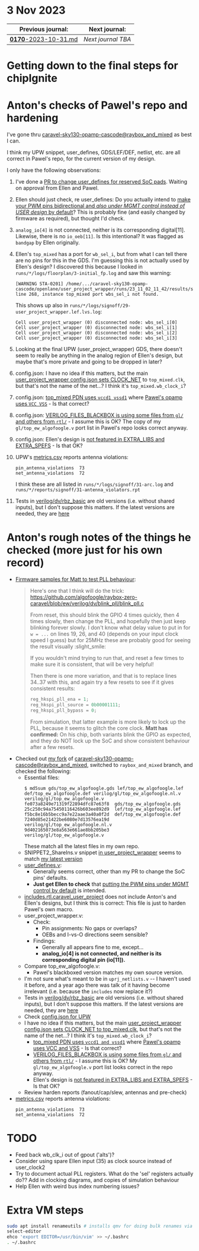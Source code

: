 # 3 Nov 2023

| Previous journal: | Next journal: |
|-|-|
| [**0170**-2023-10-31.md](./0170-2023-10-31.md) | *Next journal TBA* |

# Getting down to the final steps for chipIgnite

# Anton's checks of Pawel's repo and hardening

I've gone thru [caravel-sky130-opamp-cascode@raybox_and_mixed](https://github.com/embelon/caravel-sky130-opamp-cascode/tree/raybox_and_mixed) as best I can.

I think my UPW snippet, user_defines, GDS/LEF/DEF, netlist, etc. are all correct in Pawel's repo, for the current version of my design.

I only have the following observations:

1.  I've done a [PR to change user_defines for reserved SoC pads](https://github.com/embelon/caravel-sky130-opamp-cascode/pull/1). Waiting on approval from Ellen and Pawel.
2.  Ellen should just check, re user_defines: Do you actually intend to [make your PWM pins bidirectional and *also under MGMT control instead of USER design* by default](https://github.com/embelon/caravel-sky130-opamp-cascode/blob/d1d74e1ac4fedd3f56e86329bf6809208481407f/verilog/rtl/user_defines.v#L80-L82)? This is probably fine (and easily changed by firmware as required), but thought I'd check.
3.  `analog_io[4]` is not connected, neither is its corresponding digital[11]. Likewise, there is no `io_oeb[11]`. Is this intentional? It was flagged as `bandgap` by Ellen originally.
4.  Ellen's `top_mixed` has a port for `wb_sel_i`, but from what I can tell there are no pins for this in the GDS. I'm guessing this is not actually used by Ellen's design? I discovered this because I looked in `runs/*/logs/floorplan/3-initial_fp.log` and saw this warning:
    ```
    [WARNING STA-0201] /home/.../caravel-sky130-opamp-cascode/openlane/user_project_wrapper/runs/23_11_02_11_42/results/synthesis/user_project_wrapper.v line 268, instance top_mixed port wbs_sel_i not found.
    ```
    This shows up also in `runs/*/logs/signoff/29-user_project_wrapper.lef.lvs.log`:
    ```
    Cell user_project_wrapper (0) disconnected node: wbs_sel_i[0]
    Cell user_project_wrapper (0) disconnected node: wbs_sel_i[1]
    Cell user_project_wrapper (0) disconnected node: wbs_sel_i[2]
    Cell user_project_wrapper (0) disconnected node: wbs_sel_i[3]
    ```
5.  Looking at the final UPW (user_project_wrapper) GDS, there doesn't seem to really be anything in the analog region of Ellen's design, but maybe that's more private and going to be dropped in later?
6.  config.json: I have no idea if this matters, but the main [user_project_wrapper config.json sets CLOCK_NET](https://github.com/embelon/caravel-sky130-opamp-cascode/blob/d1d74e1ac4fedd3f56e86329bf6809208481407f/openlane/user_project_wrapper/config.json#L10C19-L10C32) to `top_mixed.clk`, but that's not the name of the net...? I think it's `top_mixed.wb_clock_i`?
7.  config.json: [top_mixed PDN uses `vccd1 vssd1`](https://github.com/embelon/caravel-sky130-opamp-cascode/blob/d1d74e1ac4fedd3f56e86329bf6809208481407f/openlane/user_project_wrapper/config.json#L13) where [Pawel's opamp uses `VCC VSS`](https://github.com/embelon/caravel-sky130-opamp-cascode/blob/d1d74e1ac4fedd3f56e86329bf6809208481407f/openlane/user_project_wrapper/config.json#L15) - Is that correct?
8.  config.json: [VERILOG_FILES_BLACKBOX is using some files from `gl/` and others from `rtl/`](https://github.com/embelon/caravel-sky130-opamp-cascode/blob/d1d74e1ac4fedd3f56e86329bf6809208481407f/openlane/user_project_wrapper/config.json#L19-L24) - I assume this is OK? The copy of my `gl/top_ew_algofoogle.v` port list in Pawel's repo looks correct anyway.
9.  config.json: Ellen's design is [not featured in EXTRA_LIBS and EXTRA_SPEFS](https://github.com/embelon/caravel-sky130-opamp-cascode/blob/d1d74e1ac4fedd3f56e86329bf6809208481407f/openlane/user_project_wrapper/config.json#L37-L45) - Is that OK?
10. UPW's [metrics.csv](https://raw.githubusercontent.com/embelon/caravel-sky130-opamp-cascode/raybox_and_mixed/signoff/user_project_wrapper/metrics.csv) reports antenna violations:
    ```
    pin_antenna_violations  73
    net_antenna_violations  72
    ```
    I think these are all listed in `runs/*/logs/signoff/31-arc.log` and `runs/*/reports/signoff/31-antenna_violators.rpt`

5.  Tests in [verilog/dv/rbz_basic](https://github.com/embelon/caravel-sky130-opamp-cascode/tree/raybox_and_mixed/verilog/dv/rbz_basic) are old versions (i.e. without shared inputs), but I don't suppose this matters. If the latest versions are needed, they are [here](https://github.com/algofoogle/raybox-zero-caravel/tree/ew/verilog/dv/rbz_basic)





# Anton's rough notes of the things he checked (more just for his own record)

*   [Firmware samples for Matt to test PLL behaviour](https://discord.com/channels/778248761054986292/863022759428751360/1169751449534738433):
    >   Here's one that I think will do the trick: https://github.com/algofoogle/raybox-zero-caravel/blob/ew/verilog/dv/blink_pll/blink_pll.c
    >   
    >   From reset, this should blink the GPIO 4 times quickly, then 4 times slowly, then change the PLL, and hopefully then just keep blinking forever slowly. I don't know what delay value to put in for `w = ...` on lines 19, 26, and 40 (depends on your input clock speed I guess) but for 25MHz these are probably good for seeing the result visually :slight_smile:
    >   
    >   If you wouldn't mind trying to run that, and reset a few times to make sure it is consistent, that will be very helpful! 
    >   
    >   Then there is one more variation, and that is to replace lines 34..37 with this, and again try a few resets to see if it gives consistent results:
    >   ```c
    >   reg_hkspi_pll_ena = 1;
    >   reg_hkspi_pll_source = 0b00001111;
    >   reg_hkspi_pll_bypass = 0;
    >   ```
    >   
    >   From simulation, that latter example is more likely to lock up the PLL, because it seems to glitch the core clock.
    **Matt has confirmed:** On his chip, both variants blink the GPIO as expected, and they do NOT lock up the SoC and show consistent behaviour after a few resets.
*   Checked out [my fork](https://github.com/algofoogle/caravel-sky130-opamp-cascode/tree/raybox_and_mixed) of [caravel-sky130-opamp-cascode@raybox_and_mixed](https://github.com/embelon/caravel-sky130-opamp-cascode/tree/raybox_and_mixed), switched to `raybox_and_mixed` branch, and checked the following:
    *   Essential files:
        ```
        $ md5sum gds/top_ew_algofoogle.gds lef/top_ew_algofoogle.lef def/top_ew_algofoogle.def verilog/gl/top_ew_algofoogle.nl.v verilog/gl/top_ew_algofoogle.v 
        fe073a8249e71319f22894dfc87e63f8  gds/top_ew_algofoogle.gds
        25c250c94a75450116426b603ee892d9  lef/top_ew_algofoogle.lef
        f5bc8e16b5becc9a7e22aae3a40a0f2d  def/top_ew_algofoogle.def
        7240d85e21422be6080e7d13576ea19d  verilog/gl/top_ew_algofoogle.nl.v
        9d402165073e8a563e661ae8bb205be3  verilog/gl/top_ew_algofoogle.v
        ```
        These match all the latest files in my own repo.
    *   SNIPPET2_ShareIns.v snippet [in user_project_wrapper](https://github.com/embelon/caravel-sky130-opamp-cascode/blob/d1d74e1ac4fedd3f56e86329bf6809208481407f/verilog/rtl/user_project_wrapper.v#L165-L255) seems to match [my latest version](https://github.com/algofoogle/raybox-zero/blob/11f14a8eea395e571ca5be0ddf9380b064d072ec/src/rtl/ew_caravel_snippets/SNIPPET2_ShareIns.v)
    *   [user_defines.v](https://github.com/embelon/caravel-sky130-opamp-cascode/blob/raybox_and_mixed/verilog/rtl/user_defines.v):
        *   Generally seems correct, other than my PR to change the SoC pins' defaults.
        *   **Just get Ellen to check** that [putting the PWM pins under MGMT control by default](https://github.com/embelon/caravel-sky130-opamp-cascode/blob/d1d74e1ac4fedd3f56e86329bf6809208481407f/verilog/rtl/user_defines.v#L80-L82) is intended.
    *   [includes.rtl.caravel_user_project](https://github.com/embelon/caravel-sky130-opamp-cascode/blob/raybox_and_mixed/verilog/includes/includes.rtl.caravel_user_project) does not include Anton's and Ellen's designs, but I think this is correct: This file is just to harden Pawel's own macro.
    *   user_project_wrapper.v:
        *   Check:
            *   Pin assignments: No gaps or overlaps?
            *   OEBs and I-vs-O directions seem sensible?
        *   Findings:
            *   Generally all appears fine to me, except...
            *   **analog_io[4] is not connected, and neither is its corresponding digital pin (io[11]).**
    *   Compare top_ew_algofoogle.v:
        *   Pawel's blackboxed version matches my own source version.
    *   I'm not sure what's meant to be in `uprj_netlists.v` -- I haven't used it before, and a year ago there was talk of it having become irrelevant (i.e. because the `includes` now replace it?)
    *   Tests in [verilog/dv/rbz_basic](https://github.com/embelon/caravel-sky130-opamp-cascode/tree/raybox_and_mixed/verilog/dv/rbz_basic) are old versions (i.e. without shared inputs), but I don't suppose this matters. If the latest versions are needed, they are [here](https://github.com/algofoogle/raybox-zero-caravel/tree/ew/verilog/dv/rbz_basic)
    *   Check [config.json for UPW](https://github.com/embelon/caravel-sky130-opamp-cascode/blob/raybox_and_mixed/openlane/user_project_wrapper/config.json)
    *   I have no idea if this matters, but the main [user_project_wrapper config.json sets CLOCK_NET to top_mixed.clk](https://github.com/embelon/caravel-sky130-opamp-cascode/blob/d1d74e1ac4fedd3f56e86329bf6809208481407f/openlane/user_project_wrapper/config.json#L10C19-L10C32), but that's not the name of the net...? I think it's `top_mixed.wb_clock_i`?
        *   [top_mixed PDN uses `vccd1 and vssd1`](https://github.com/embelon/caravel-sky130-opamp-cascode/blob/d1d74e1ac4fedd3f56e86329bf6809208481407f/openlane/user_project_wrapper/config.json#L13) where [Pawel's opamp uses VCC and VSS](https://github.com/embelon/caravel-sky130-opamp-cascode/blob/d1d74e1ac4fedd3f56e86329bf6809208481407f/openlane/user_project_wrapper/config.json#L15) - Is that correct?
        *   [VERILOG_FILES_BLACKBOX is using some files from `gl/` and others from `rtl/`](https://github.com/embelon/caravel-sky130-opamp-cascode/blob/d1d74e1ac4fedd3f56e86329bf6809208481407f/openlane/user_project_wrapper/config.json#L19-L24) - I assume this is OK? My `gl/top_ew_algofoogle.v` port list looks correct in the repo anyway.
        *   Ellen's design is [not featured in EXTRA_LIBS and EXTRA_SPEFS](https://github.com/embelon/caravel-sky130-opamp-cascode/blob/d1d74e1ac4fedd3f56e86329bf6809208481407f/openlane/user_project_wrapper/config.json#L37-L45) - Is that OK?
    *   Review harden reports (fanout/cap/slew, antennas and pre-check)
*   [metrics.csv](https://raw.githubusercontent.com/embelon/caravel-sky130-opamp-cascode/raybox_and_mixed/signoff/user_project_wrapper/metrics.csv) reports antenna violations:
    ```
    pin_antenna_violations  73
    net_antenna_violations  72
    ```

# TODO

*   Feed back wb_clk_i out of gpout ('alts')?
*   Consider using spare Ellen input (35) as clock source instead of user_clock2
*   Try to document actual PLL registers. What do the 'sel' registers actually do?? Add in clocking diagrams, and copies of simulation behaviour
*   Help Ellen with weird bus index numbering issues?

# Extra VM steps

```bash
sudo apt install renameutils # installs qmv for doing bulk renames via text editor
select-editor
ehco 'export EDITOR=/usr/bin/vim' >> ~/.bashrc
. ~/.bashrc
```
